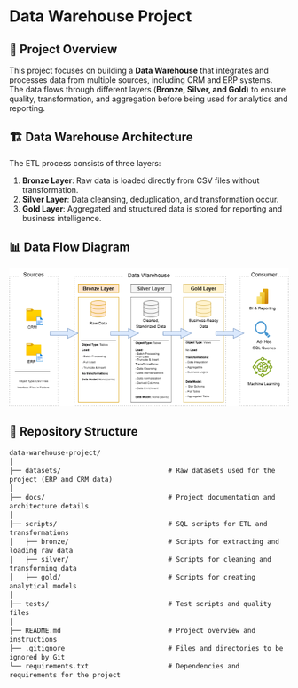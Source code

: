 # Data Warehouse Project

## 📌 Project Overview
This project focuses on building a **Data Warehouse** that integrates and processes data from multiple sources, including CRM and ERP systems. The data flows through different layers (**Bronze, Silver, and Gold**) to ensure quality, transformation, and aggregation before being used for analytics and reporting.

## 🏗️ Data Warehouse Architecture
The ETL process consists of three layers:

1. **Bronze Layer**: Raw data is loaded directly from CSV files without transformation.
2. **Silver Layer**: Data cleansing, deduplication, and transformation occur.
3. **Gold Layer**: Aggregated and structured data is stored for reporting and business intelligence.

## 📊 Data Flow Diagram

![Data Flow Diagram](docs/diagram.png)

## 📂 Repository Structure
```
data-warehouse-project/
│
├── datasets/                           # Raw datasets used for the project (ERP and CRM data)
│
├── docs/                               # Project documentation and architecture details
│ 
├── scripts/                            # SQL scripts for ETL and transformations
│   ├── bronze/                         # Scripts for extracting and loading raw data
│   ├── silver/                         # Scripts for cleaning and transforming data
│   ├── gold/                           # Scripts for creating analytical models
│
├── tests/                              # Test scripts and quality files
│
├── README.md                           # Project overview and instructions
├── .gitignore                          # Files and directories to be ignored by Git
└── requirements.txt                    # Dependencies and requirements for the project
```


